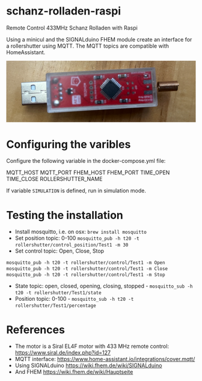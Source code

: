 # schanz-rolladen-raspi
Remote Control 433MHz Schanz Rolladen with Raspi

Using a minicul and the SIGNALduino FHEM module create an interface for a rollershutter using MQTT. 
The MQTT topics are compatible with HomeAssistant.

![minicul](experiments/doc/minicul.png)

# Configuring the varibles
Configure the following variable in the docker-compose.yml file:

 MQTT_HOST
 MQTT_PORT
 FHEM_HOST
 FHEM_PORT
 TIME_OPEN
 TIME_CLOSE
 ROLLERSHUTTER_NAME

If variable `SIMULATION` is defined, run in simulation mode.

# Testing the installation
+ Install mosquitto, i.e. on osx: `brew install mosquitto`
+ Set position topic:  0-100 `mosquitto_pub -h t20 -t rollershutter/control_position/Test1 -m 30`
+ Set control topic: Open, Close, Stop
```
mosquitto_pub -h t20 -t rollershutter/control/Test1 -m Open
mosquitto_pub -h t20 -t rollershutter/control/Test1 -m Close
mosquitto_pub -h t20 -t rollershutter/control/Test1 -m Stop
```
+ State topic: open, closed, opening, closing, stopped - `mosquitto_sub -h t20 -t rollershutter/Test1/state`
+ Position topic: 0-100 - `mosquitto_sub -h t20 -t rollershutter/Test1/percentage`


# References
- The motor is a Siral EL4F motor with 433 MHz remote control: https://www.siral.de/index.php?id=127
- MQTT interface: https://www.home-assistant.io/integrations/cover.mqtt/
- Using SIGNALduino https://wiki.fhem.de/wiki/SIGNALduino
- And FHEM https://wiki.fhem.de/wiki/Hauptseite